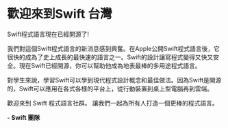 # 歡迎來到Swift 台灣

Swift程式語言現在已經開源了!

我們對這個Swift程式語言的新消息感到興奮。在Apple公開Swift程式語言後，它很快的成為了史上成長的最快速的語言之一。Swift的設計讓寫程式變得又快又安全。現在Swift已經開源，你可以幫助他成為地表最棒的多用途程式語言。

對學生來說，學習Swift可以學到現代程式設計概念和最佳做法。因為Swift是開源的，Swift可以應用在各式各樣的平台上，從行動裝置到桌上型電腦再到雲端。

歡迎來到 Swift 程式語言社群。 讓我們一起為所有人打造一個更棒的程式語言。

__- Swift 團隊__


